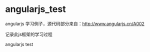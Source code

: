 angularjs_test
==============

angularjs 学习例子，源代码部分来自：http://www.angularjs.cn/A002


记录此js框架的学习过程 






angularjs test
